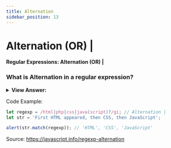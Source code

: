 ```yaml
---
title: Alternation
sidebar_position: 13
---
```


# Alternation (OR) |

**Regular Expressions: Alternation (OR) |**

<head>
  <title>Alternation - JavaScript Interview Questions & Answers</title>
  <meta charSet="utf-8" />
</head>

### What is Alternation in a regular expression?

<details>
  <summary><strong>View Answer:</strong></summary>
  <div>
  <div><strong>Interview Response:</strong> Alternation is the term in regular expression that is a simple “OR”. In a regular expression it “OR” is denoted with a vertical line character |.
    </div>
  </div>
</details>

Code Example:

```js
let regexp = /html|php|css|java(script)?/gi; // Alternation |
let str = 'First HTML appeared, then CSS, then JavaScript';

alert(str.match(regexp)); // 'HTML', 'CSS', 'JavaScript'
```

Source: <https://javascript.info/regexp-alternation>

